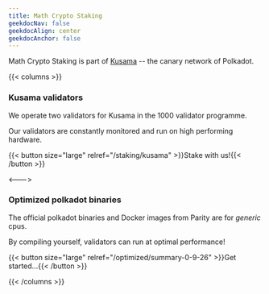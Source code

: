 ```yaml
---
title: Math Crypto Staking
geekdocNav: false
geekdocAlign: center
geekdocAnchor: false
---
```


<!-- Welcome at Math Crypto Staking.  -->

Math Crypto Staking is part of [Kusama](https://kusama.network/) -- the canary network of Polkadot.

{{< columns >}}

### Kusama validators

We operate two validators for Kusama in the 1000 validator programme.

Our validators are constantly monitored and run on high performing hardware. 

{{< button size="large" relref="/staking/kusama" >}}Stake with us!{{< /button >}}

<--->

### Optimized polkadot binaries

The official polkadot binaries and Docker images from Parity are for *generic* cpus.

By compiling yourself, validators can run at optimal performance!

{{< button size="large" relref="/optimized/summary-0-9-26" >}}Get started...{{< /button >}}

{{< /columns >}}

